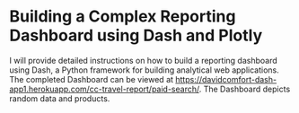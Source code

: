 # Building a Complex Reporting Dashboard using Dash and Plotly

I will provide detailed instructions on how to build a reporting dashboard using Dash, a Python framework for building analytical web applications. The completed Dashboard can be viewed at https://davidcomfort-dash-app1.herokuapp.com/cc-travel-report/paid-search/. The Dashboard depicts random data and products.
